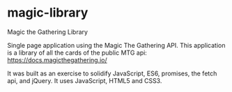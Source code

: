 # magic-library
Magic the Gathering Library

Single page application using the Magic The Gathering API.
This application is a library of all the cards of the public MTG api: https://docs.magicthegathering.io/

It was built as an exercise to solidify JavaScript, ES6, promises, the fetch api, and jQuery.
It uses JavaScript, HTML5 and CSS3.
